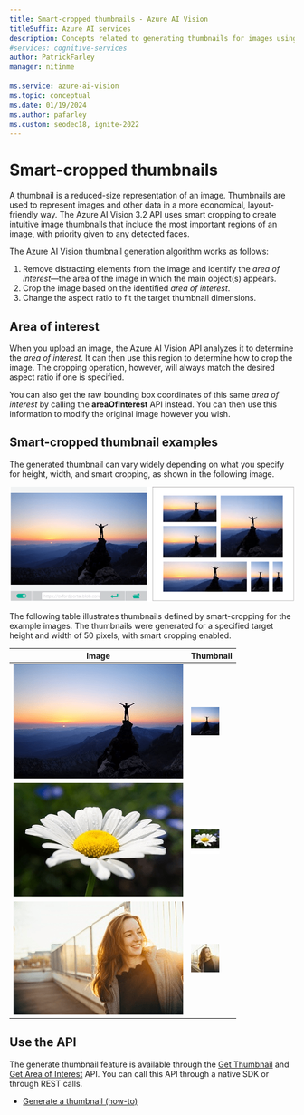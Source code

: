 ```yaml
---
title: Smart-cropped thumbnails - Azure AI Vision
titleSuffix: Azure AI services
description: Concepts related to generating thumbnails for images using the Azure AI Vision API.
#services: cognitive-services
author: PatrickFarley
manager: nitinme

ms.service: azure-ai-vision
ms.topic: conceptual
ms.date: 01/19/2024
ms.author: pafarley
ms.custom: seodec18, ignite-2022
---
```


# Smart-cropped thumbnails

A thumbnail is a reduced-size representation of an image. Thumbnails are used to represent images and other data in a more economical, layout-friendly way. The Azure AI Vision 3.2 API uses smart cropping to create intuitive image thumbnails that include the most important regions of an image, with priority given to any detected faces.

The Azure AI Vision thumbnail generation algorithm works as follows:

1. Remove distracting elements from the image and identify the _area of interest_&mdash;the area of the image in which the main object(s) appears.
1. Crop the image based on the identified _area of interest_.
1. Change the aspect ratio to fit the target thumbnail dimensions.

## Area of interest

When you upload an image, the Azure AI Vision API analyzes it to determine the *area of interest*. It can then use this region to determine how to crop the image. The cropping operation, however, will always match the desired aspect ratio if one is specified.

You can also get the raw bounding box coordinates of this same *area of interest* by calling the **areaOfInterest** API instead. You can then use this information to modify the original image however you wish.

## Smart-cropped thumbnail examples

The generated thumbnail can vary widely depending on what you specify for height, width, and smart cropping, as shown in the following image.

![A mountain image next to various cropping configurations](./Images/thumbnail-demo.png)

The following table illustrates thumbnails defined by smart-cropping for the example images. The thumbnails were generated for a specified target height and width of 50 pixels, with smart cropping enabled.

| Image | Thumbnail |
|-------|-----------|
|![Outdoor Mountain at sunset, with a person's silhouette](./Images/mountain_vista.png) | ![Thumbnail of Outdoor Mountain at sunset, with a person's silhouette](./Images/mountain_vista_thumbnail.png) |
|![A white flower with a green background](./Images/flower.png) | ![Vision Analyze Flower thumbnail](./Images/flower_thumbnail.png) |
|![A woman on the roof of an apartment building](./Images/woman_roof.png) | ![thumbnail of a woman on the roof of an apartment building](./Images/woman_roof_thumbnail.png) |


## Use the API


The generate thumbnail feature is available through the [Get Thumbnail](https://westus.dev.cognitive.microsoft.com/docs/services/computer-vision-v3-2/operations/56f91f2e778daf14a499f20c) and [Get Area of Interest](https://westus.dev.cognitive.microsoft.com/docs/services/computer-vision-v3-2/operations/b156d0f5e11e492d9f64418d) API. You can call this API through a native SDK or through REST calls. 


* [Generate a thumbnail (how-to)](./how-to/generate-thumbnail.md)
